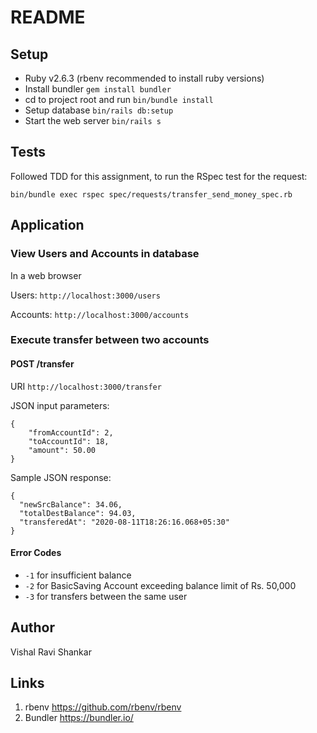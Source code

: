 # README

## Setup

* Ruby v2.6.3 (rbenv recommended to install ruby versions)
* Install bundler `gem install bundler`
* cd to project root and run `bin/bundle install`
* Setup database `bin/rails db:setup`
* Start the web server `bin/rails s`

## Tests

Followed TDD for this assignment, to run the RSpec test for the request:

`bin/bundle exec rspec spec/requests/transfer_send_money_spec.rb`

## Application

### View Users and Accounts in database

In a web browser

Users: `http://localhost:3000/users`

Accounts: `http://localhost:3000/accounts`

### Execute transfer between two accounts

#### POST /transfer

URI `http://localhost:3000/transfer`

JSON input parameters:

```
{
	"fromAccountId": 2,
	"toAccountId": 18,
	"amount": 50.00
}
```

Sample JSON response:

```
{
  "newSrcBalance": 34.06,
  "totalDestBalance": 94.03,
  "transferedAt": "2020-08-11T18:26:16.068+05:30"
}
```

#### Error Codes
* `-1` for insufficient balance
* `-2` for BasicSaving Account exceeding balance limit of Rs. 50,000
* `-3` for transfers between the same user

## Author
Vishal Ravi Shankar

## Links
1. rbenv https://github.com/rbenv/rbenv
2. Bundler https://bundler.io/

